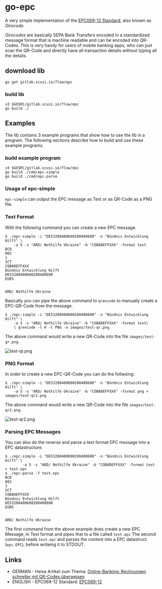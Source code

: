 # go-epc

A very simple implementation of the [EPC069-12 Standard](https://www.europeanpaymentscouncil.eu/sites/default/files/kb/file/2018-05/EPC069-12%20v2.1%20Quick%20Response%20Code%20-%20Guidelines%20to%20Enable%20the%20Data%20Capture%20for%20the%20Initiation%20of%20a%20SCT.pdf), also known as _Girocode_.

_Girocodes_ are basically SEPA Bank Transfers encoded in a standardized message format that is machine readable and can be encoded into QR-Codes.
This is very handy for users of mobile banking apps, who can just scan the QR-Code and directly have all transaction details without typing all the details.


## download lib

```
go get gitlab.scusi.io/flow/epc
```

### build lib

```
cd $GOSRC/gitlab.scusi.io/flow/epc
go build ./
```

## Examples

The lib contains 3 example programs that show how to use the lib in a program.
The following sections describe how to build and use these example programs.

### build example program

```
cd $GOSRC/gitlab.scusi.io/flow/epc
go build ./cmd/epc-simple
go build ./cmd/epc-parse
```

### Usage of epc-simple

`epc-simple` can output the EPC message as Text or as QR-Code as a PNG file.

### Text Format

With the following command you can create a new EPC message.

```
$ ./epc-simple -i "DE53200400600200400600" -n "Bündnis Entwicklung Hilft" \
	-a 5 -s "ARD/ Nothilfe Ukraine" -b "COBADEFFXXX" -format text 
BCD
002
1
SCT
COBADEFFXXX
Bündnis Entwicklung Hilft
DE53200400600200400600
EUR5


ARD/ Nothilfe Ukraine
```

Basically you can pipe the above command to `qrencode` to manually create a EPC-QR-Code from the message.

```
$ ./epc-simple -i "DE53200400600200400600" -n "Bündnis Entwicklung Hilft" \
	-a 5 -s "ARD/ Nothilfe Ukraine" -b "COBADEFFXXX" -format text\
	| qrencode -l H -t PNG -o images/test-qr.png 
```

The above command would write a new QR-Code into the file `images/test-qr.png`.

![test-qr.png](/images/test-qr.png)

### PNG Format

In order to create a new EPC-QR-Code you can do the follwoing:

```
$ ./epc-simple -i "DE53200400600200400600" -n "Bündnis Entwicklung Hilft" \
	-a 5 -s "ARD/ Nothilfe Ukraine" -b "COBADEFFXXX" -format png > images/test-qr2.png 
```

The above command would write a new QR-Code into the file `images/test-qr2.png`.

![test-qr2.png](/images/test-qr2.png)

### Parsing EPC Messages

You can also do the reverse and parse a text format EPC message into a EPC datastructure.

```
$ ./epc-simple -i "DE53200400600200400600" -n "Bündnis Entwicklung Hilft" \
        -a 5 -s "ARD/ Nothilfe Ukraine" -b "COBADEFFXXX" -format text > test.epc
$ ./epc-parse -f test.epc
BCD
002
1
SCT
COBADEFFXXX
Bündnis Entwicklung Hilft
DE53200400600200400600
EUR5


ARD/ Nothilfe Ukraine
```

The first command from the above example does create a new EPC Message, in Text format and pipes that to a file called `test.epc`
The second command reads `test.epc` and parses the content into a EPC datastruct (`epc.EPC`), before writeing it to STDOUT.


## Links

- GERMAN - Heise Artikel zum Thema: [Online-Banking: Rechnungen schneller mit QR-Codes überweisen](https://heise.de/-6543687)
- ENGLISH - EPC069-12 Standard: [EPC069-12](https://www.europeanpaymentscouncil.eu/sites/default/files/kb/file/2018-05/EPC069-12%20v2.1%20Quick%20Response%20Code%20-%20Guidelines%20to%20Enable%20the%20Data%20Capture%20for%20the%20Initiation%20of%20a%20SCT.pdf)

